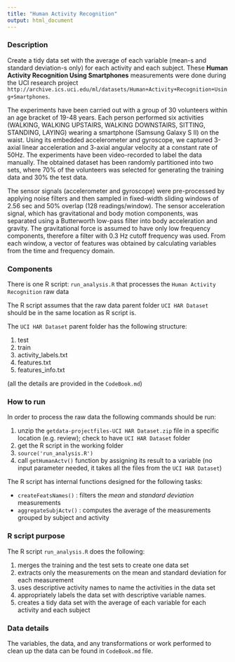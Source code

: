 ```yaml
---
title: "Human Activity Recognition"
output: html_document
---
```


### Description

Create a tidy data set with the average of each variable (mean-s and standard deviation-s only) for each activity and each subject. These **Human Activity Recognition Using Smartphones** measurements were done during the UCI research project `http://archive.ics.uci.edu/ml/datasets/Human+Activity+Recognition+Using+Smartphones`.

The experiments have been carried out with a group of 30 volunteers within an age bracket of 19-48 years. Each person performed six activities (WALKING, WALKING UPSTAIRS, WALKING DOWNSTAIRS, SITTING, STANDING, LAYING) wearing a smartphone (Samsung Galaxy S II) on the waist. Using its embedded accelerometer and gyroscope, we captured 3-axial linear acceleration and 3-axial angular velocity at a constant rate of 50Hz. The experiments have been video-recorded to label the data manually. The obtained dataset has been randomly partitioned into two sets, where 70% of the volunteers was selected for generating the training data and 30% the test data. 

The sensor signals (accelerometer and gyroscope) were pre-processed by applying noise filters and then sampled in fixed-width sliding windows of 2.56 sec and 50% overlap (128 readings/window). The sensor acceleration signal, which has gravitational and body motion components, was separated using a Butterworth low-pass filter into body acceleration and gravity. The gravitational force is assumed to have only low frequency components, therefore a filter with 0.3 Hz cutoff frequency was used. From each window, a vector of features was obtained by calculating variables from the time and frequency domain.


### Components

There is one R script: `run_analysis.R` that processes the `Human Activity Recognition` raw data

The R script assumes that the raw data parent folder `UCI HAR Dataset` should be in the same location as R script is.

The `UCI HAR Dataset` parent folder has the following structure:

1. test
2. train
3. activity_labels.txt
4. features.txt
5. features_info.txt

(all the details are provided in the `CodeBook.md`)

### How to run

In order to process the raw data the following commands should be run:

1. unzip the `getdata-projectfiles-UCI HAR Dataset.zip` file in a specific location (e.g. review); check to have `UCI HAR Dataset` folder
2. get the R script in the working folder
3. `source('run_analysis.R')`
4. call `getHumanActv()` function by assigning its result to a variable (no input parameter needed, it takes all the files from the `UCI HAR Dataset`)

The R script has internal functions designed for the following tasks:

* `createFeatsNames()` : filters the *mean* and *standard deviation* measurements
* `aggregateSubjActv()` : computes the average of the measurements grouped by subject and activity

### R script purpose

The R script `run_analysis.R` does the following:

1. merges the training and the test sets to create one data set
2. extracts only the measurements on the mean and standard deviation for each measurement 
3. uses descriptive activity names to name the activities in the data set
4. appropriately labels the data set with descriptive variable names. 
5. creates a tidy data set with the average of each variable for each activity and each subject


### Data details

The variables, the data, and any transformations or work performed to clean up the data can be found in `CodeBook.md` file.